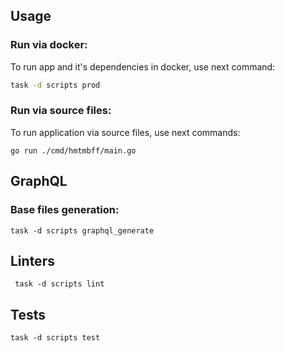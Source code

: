 ## Usage

### Run via docker:

To run app and it's dependencies in docker, use next command:
```bash
task -d scripts prod
```

### Run via source files:

To run application via source files, use next commands:
```shell
go run ./cmd/hmtmbff/main.go
```

## GraphQL

### Base files generation:
```shell
task -d scripts graphql_generate
```

## Linters

```shell
 task -d scripts lint
```

## Tests

```shell
task -d scripts test
```
